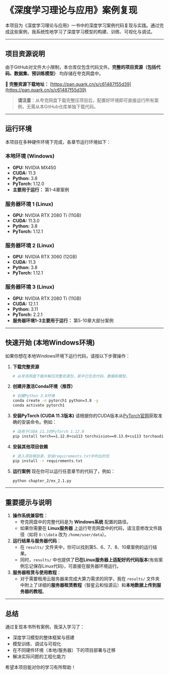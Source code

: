# 《深度学习理论与应用》案例复现

本项目为《深度学习理论与应用》一书中的深度学习案例代码复现与实践。通过完成这些案例，我系统性地学习了深度学习模型的构建、训练、可视化与调试。

---

## 项目资源说明

由于GitHub对文件大小限制，本仓库仅包含代码文件。**完整的项目资源（包括代码、数据集、预训练模型）** 均存储在夸克网盘中。

**🔗 完整资源下载地址：** [https://pan.quark.cn/s/c61487f55d39](https://pan.quark.cn/s/c61487f55d39)

> **请注意**：从夸克网盘下载完整压项目后，配置好环境即可直接运行所有案例，无需从本GitHub仓库单独下载代码。

---

## 运行环境

本项目在多种硬件环境下完成，各章节运行环境如下：

### 本地环境 (Windows)

- **GPU:** NVIDIA MX450
- **CUDA:** 11.3
- **Python:** 3.8
- **PyTorch:** 1.12.0
- **主要用于运行：** 第1-4章案例

### 服务器环境 1 (Linux)

- **GPU:** NVIDIA RTX 2080 Ti (11GB)
- **CUDA:** 11.3.0
- **Python:** 3.8
- **PyTorch:** 1.12.1

### 服务器环境 2 (Linux)

- **GPU:** NVIDIA RTX 3060 (12GB)
- **CUDA:** 11.3
- **Python:** 3.8
- **PyTorch:** 1.12.1

### 服务器环境 3 (Linux)

- **GPU:** NVIDIA RTX 2080 Ti (11GB)
- **CUDA:** 12.1.1
- **Python:** 3.11
- **PyTorch:** 2.2.1
- **服务器环境1-3主要用于运行：** 第5-10章大部分案例

---

## 快速开始 (本地Windows环境)

如果你想在本地Windows环境下运行代码，请按以下步骤操作：

1. **下载完整资源**

   ```bash
   # 从夸克网盘下载并解压完整资源包，其中已包含代码、数据和模型。
   ```

2. **创建并激活Conda环境（推荐）**

   ```bash
   # 创建Python 3.8环境
   conda create -n pytorch1 python=3.8 -y
   conda activate pytorch1
   ```

3. **安装PyTorch (CUDA 11.3版本)**
   请根据你的CUDA版本从[PyTorch官网](https://pytorch.org/get-started/previous-versions/)获取准确的安装命令。例如：

   ```bash
   # 适用于CUDA 11.3的PyTorch 1.12.0
   pip install torch==1.12.0+cu113 torchvision==0.13.0+cu113 torchaudio==0.12.0 --extra-index-url https://download.pytorch.org/whl/cu113
   ```

4. **安装其他项目依赖**

   ```bash
   # 进入项目根目录，安装requirements.txt中列出的包
   pip install -r requirements.txt
   ```

5. **运行案例**
   现在你可以运行任意章节的代码了，例如：

   ```bash
   python chapter_2/ex_2.1.py
   ```

---

## 重要提示与说明

1.  **操作系统兼容性**：
    - 夸克网盘中的完整代码是为 **Windows系统** 配置的路径。
    - 如果你需要在 **Linux服务器** 上运行夸克网盘中的代码，请注意修改文件路径（如将 `D:\\data` 改为 `/home/user/data`）。
2.  **运行结果与服务器代码**：
    - 在 `results/` 文件夹中，你可以找到第5、6、7、8、10章案例的运行结果。
    - 同时，`results/` 中也提供了**已在Linux服务器上适配好的代码版本**(有些案例忘记保存Linux代码)，可直接在服务器环境运行。
3.  **服务器租赁与使用教程**：
    - 对于需要租用云服务器来完成大算力需求的同学，我在 `results/` 文件夹中附上了详细的**服务器租赁教程**（智星云和恒源云）和**本地数据上传到服务器的教程**。

---

## 总结

通过复现本书所有案例，我深入学习了：

- 深度学习模型的整体框架与搭建
- 模型训练、调试与可视化
- 在不同硬件环境（本地/服务器）下的项目部署与迁移
- 解决实际问题的工程化能力

希望本项目能对你的学习有所帮助！
